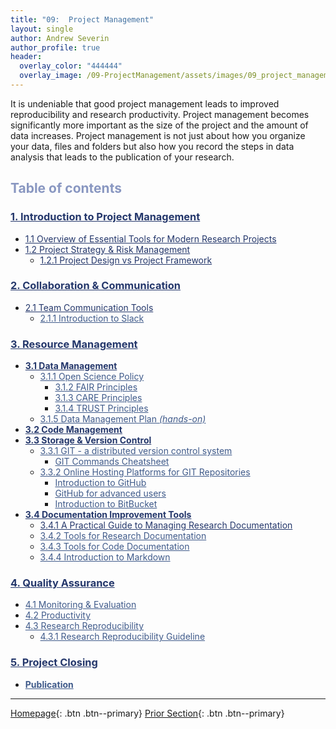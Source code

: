 ```yaml
---
title: "09:  Project Management"
layout: single
author: Andrew Severin
author_profile: true
header:
  overlay_color: "444444"
  overlay_image: /09-ProjectManagement/assets/images/09_project_management_banner.png
---
```



It is undeniable that good project management leads to improved reproducibility and research productivity.  Project management becomes significantly more important as the size of the project and the amount of data increases. Project management is not just about how you organize your data, files and folders but also how you record the steps in data analysis that leads to the publication of your research.  


## <span style="color: #8997c1;">Table of contents</span>


### **<a href="00-RESEARCH-PROJECT/01-project-management-overview" style="color: #24376b;">1. Introduction to Project Management</a>**
* <a href="00-RESEARCH-PROJECT/02-project-management-tools" style="color: #24376b;">1.1 Overview of Essential Tools for Modern Research Projects</a>
* <a href="00-RESEARCH-PROJECT/03-project-strategy-design" style="color: #24376b;">1.2 Project Strategy & Risk Management</a>
  * <a href="00-RESEARCH-PROJECT/04-project-framework" style="color: #24376b;">1.2.1 Project Design vs Project Framework</a>


### **<a href="01-COMMUNICATION/00-collaboration-communication" style="color: #24376b;">2. Collaboration & Communication</a>**
* <a href="01-COMMUNICATION/01-team-communication-tools" style="color: #24376b;">2.1 Team Communication Tools</a>
  * <a href="01-COMMUNICATION/02-intro-to-slack" style="color: #3f5a8a;">2.1.1 Introduction to Slack</a>


### **<a href="02-MANAGEMENT/00-intro-resource-management" style="color: #24376b;">3. Resource Management</a>**
* <b><a href="02-MANAGEMENT/03-DATA/00-data-management" style="color: #24376b;">3.1 Data Management</a></b>
  * <a href="02-MANAGEMENT/03-DATA/01-open-principles" style="color: #3f5a8a;">3.1.1 Open Science Policy</a>
    * <a href="02-MANAGEMENT/03-DATA/03-fair-principles" style="color: #3f5a8a;">3.1.2 FAIR Principles</a>
    * <a href="02-MANAGEMENT/03-DATA/02-care-principles" style="color: #3f5a8a;">3.1.3 CARE Principles</a>
    * <a href="02-MANAGEMENT/03-DATA/04-trust-principles" style="color: #3f5a8a;">3.1.4 TRUST Principles</a>
  * <a href="02-MANAGEMENT/03-DATA/05-data-management-plan" style="color: #3f5a8a;">3.1.5 Data Management Plan <i>(hands-on)</i></a>
* <b><a href="02-MANAGEMENT/01-SOURCE-CODE/00-code-developments" style="color: #24376b;">3.2 Code Management</a></b>
* <b><a href="02-MANAGEMENT/01-SOURCE-CODE/01-storage-version-control" style="color: #24376b;">3.3 Storage & Version Control</a></b>
  * <a href="02-MANAGEMENT/01-SOURCE-CODE/02-intro-to-git" style="color: #3f5a8a;">3.3.1 GIT - a distributed version control system</a>
    * <a href="02-MANAGEMENT/01-SOURCE-CODE/02A-git-cheatsheet" style="color: #3f5a8a;">GIT Commands Cheatsheet</a>
  * <a href="02-MANAGEMENT/01-SOURCE-CODE/03-repo-hosting-platforms" style="color: #3f5a8a;">3.3.2 Online Hosting Platforms for GIT Repositories</a>
    * <a href="02-MANAGEMENT/01-SOURCE-CODE/04-intro-to-github" style="color: #3f5a8a;">Introduction to GitHub</a>
    * <a href="02-MANAGEMENT/01-SOURCE-CODE/04A-github-advanced" style="color: #3f5a8a;">GitHub for advanced users</a>
    * <a href="02-MANAGEMENT/01-SOURCE-CODE/05-intro-to-bitbucket" style="color: #3f5a8a;">Introduction to BitBucket</a>
* <b><a href="02-MANAGEMENT/02-DOCUMENTATION/01-documentation-improvement-tools" style="color: #24376b;">3.4 Documentation Improvement Tools</a></b>
  * <a href="02-MANAGEMENT/02-DOCUMENTATION/02-manage-project-documentation" style="color: #24376b;">3.4.1 A Practical Guide to Managing Research Documentation</a>
  * <a href="02-MANAGEMENT/02-DOCUMENTATION/03-project_documentation" style="color: #3f5a8a;">3.4.2 Tools for Research Documentation</a>
  * <a href="02-MANAGEMENT/02-DOCUMENTATION/04-code_documentation" style="color: #3f5a8a;">3.4.3 Tools for Code Documentation</a>
  * <a href="02-MANAGEMENT/02-DOCUMENTATION/05-intro-to-markdown" style="color: #3f5a8a;">3.4.4 Introduction to Markdown</a>


### **<a href="03-PRODUCTIVITY/00-quality-assurance" style="color: #24376b;">4. Quality Assurance</a>**
* <a href="03-PRODUCTIVITY/01-monitoring-evaluation" style="color: #3f5a8a;">4.1 Monitoring & Evaluation</a>
* <a href="03-PRODUCTIVITY/02-productivity" style="color: #3f5a8a;">4.2 Productivity</a>
* <a href="03-PRODUCTIVITY/03-reproducibility" style="color: #3f5a8a;">4.3 Research Reproducibility</a>
  * <a href="03-PRODUCTIVITY/03-tutorial-research-reproducibility" style="color: #3f5a8a;">4.3.1 Research Reproducibility Guideline</a>


### **<a href="04-PUBLICATION/01-project-closing" style="color: #24376b;">5. Project Closing</a>**
* <b><a href="04-PUBLICATION/02-publication" style="color: #3f5a8a;">Publication</a></b>


---

[Homepage](../index.md){: .btn  .btn--primary}
[Prior Section](../08-DataVisualization/00-DataVisualization-LandingPage){: .btn  .btn--primary}
<!-- [Next Section](04-DevelopmentEnvironment/00-DevelopmentEnvironment-LandingPage){: .btn  .btn--primary} -->
